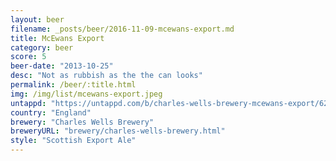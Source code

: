 ```yaml
---
layout: beer
filename: _posts/beer/2016-11-09-mcewans-export.md
title: McEwans Export
category: beer
score: 5
beer-date: "2013-10-25"
desc: "Not as rubbish as the the can looks"
permalink: /beer/:title.html
img: /img/list/mcewans-export.jpeg
untappd: "https://untappd.com/b/charles-wells-brewery-mcewans-export/62852"
country: "England"
brewery: "Charles Wells Brewery"
breweryURL: "brewery/charles-wells-brewery.html"
style: "Scottish Export Ale"
---
```


